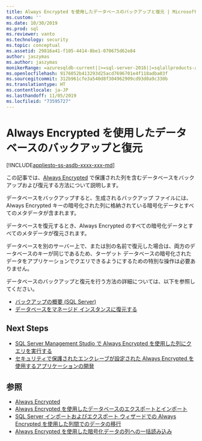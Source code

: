 ```yaml
---
title: Always Encrypted を使用したデータベースのバックアップと復元 | Microsoft Docs
ms.custom: ''
ms.date: 10/30/2019
ms.prod: sql
ms.reviewer: vanto
ms.technology: security
ms.topic: conceptual
ms.assetid: 29816a41-f105-4414-8be1-070675d62e84
author: jaszymas
ms.author: jaszymas
monikerRange: =azuresqldb-current||>=sql-server-2016||=sqlallproducts-allversions||>=sql-server-linux-2017||=azuresqldb-mi-current
ms.openlocfilehash: 9176052b413293d25acd7696701e4f118adba03f
ms.sourcegitcommit: 312b961cfe3a540d8f304962909cd93d0a9c330b
ms.translationtype: HT
ms.contentlocale: ja-JP
ms.lasthandoff: 11/05/2019
ms.locfileid: "73595727"
---
```

# <a name="backup-and-restore-databases-using-always-encrypted"></a>Always Encrypted を使用したデータベースのバックアップと復元 
[!INCLUDE[appliesto-ss-asdb-xxxx-xxx-md](../../../includes/appliesto-ss-asdb-xxxx-xxx-md.md)]

この記事では、[Always Encrypted](../../../relational-databases/security/encryption/always-encrypted-database-engine.md) で保護された列を含むデータベースをバックアップおよび復元する方法について説明します。

データベースをバックアップすると、生成されるバックアップ ファイルには、Always Encrypted キーの暗号化された列に格納されている暗号化データとすべてのメタデータが含まれます。

データベースを復元するとき、Always Encrypted のすべての暗号化データとすべてのメタデータが復元されます。 

データベースを別のサーバー上で、または別の名前で復元した場合は、両方のデータベースのキーが同じであるため、ターゲット データベースの暗号化されたデータをアプリケーションでクエリできるようにするための特別な操作は必要ありません。

データベースのバックアップと復元を行う方法の詳細については、以下を参照してください。
- [バックアップの概要 (SQL Server)](../../backup-restore/backup-overview-sql-server.md)
- [データベースをマネージド インスタンスに復元する](https://docs.microsoft.com/azure/sql-database/sql-database-managed-instance-get-started-restore)

## <a name="next-steps"></a>Next Steps
- [SQL Server Management Studio で Always Encrypted を使用した列にクエリを実行する](always-encrypted-query-columns-ssms.md)
- [セキュリティで保護されたエンクレーブが設定された Always Encrypted を使用するアプリケーションの開発](always-encrypted-enclaves-client-development.md) 

## <a name="see-also"></a>参照
- [Always Encrypted](../../../relational-databases/security/encryption/always-encrypted-database-engine.md)
- [Always Encrypted を使用したデータベースのエクスポートとインポート](always-encrypted-migrate-using-bacpac.md)
- [SQL Server インポートおよびエクスポート ウィザードでの Always Encrypted を使用した列間でのデータの移行](always-encrypted-migrate-using-import-export-wizard.md)
- [Always Encrypted を使用した暗号化データの列への一括読み込み](migrate-sensitive-data-protected-by-always-encrypted.md)
